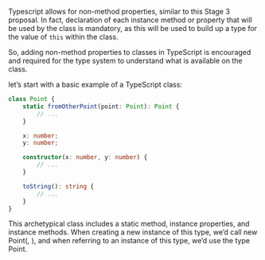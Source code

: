 Typescript allows for non-method properties, similar to this Stage 3 proposal. In fact, declaration of each instance method or property that will be used by the class is mandatory, as this will be used to build up a type for the value of `this` within the class.

So, adding non-method properties to classes in TypeScript is encouraged and required for the type system to understand what is available on the class.

let’s start with a basic example of a TypeScript class:

```ts
class Point {
    static fromOtherPoint(point: Point): Point {
        // ...
    }

    x: number;
    y: number;

    constructor(x: number, y: number) {
        // ...
    }

    toString(): string {
        // ...
    }
}
```

This archetypical class includes a static method, instance properties, and instance methods. When creating a new instance of this type, we’d call new Point(<number>, <number>), and when referring to an instance of this type, we’d use the type Point.
